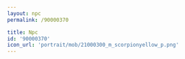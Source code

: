```yaml
---
layout: npc
permalink: /90000370

title: Npc
id: '90000370'
icon_url: 'portrait/mob/21000300_m_scorpionyellow_p.png'
---
```

